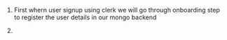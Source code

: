 

1. First whern user signup using clerk we will go through onboarding step to register the user details in our mongo backend

2.
